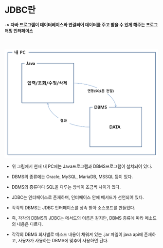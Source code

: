 # JDBC란

#### -> 자바 프로그램이 데이터베이스와 연결되어 데이터를 주고 받을 수 있게 해주는 프로그래밍 인터페이스

<br>

![](2023-07-21-16-54-25.png)

* 위 그림에서 현재 내 PC에는 Java프로그램과 DBMS프로그램이 설치되어 있다.

* DBMS의 종류에는 Oracle, MySQL, MariaDB, MSSQL 등이 있다.

* DBMS의 종류마다 SQL을 다루는 방식이 조금씩 차이가 있다.

* JDBC는 인터페이스로 존재하며, 인터페이스 안에 메서드가 선언되어 있다.

* 각각의 DBMS는 JDBC 인터페이스를 상속 받아 소스코드를 만들었다.

* 즉, 각각의 DBMS의 JDBC는 메서드의 이름은 같지만, DBMS 종류에 따라 메소드의 내용은 다르다.

* 각각의 DBMS 회사별로 메소드 내용이 채워져 있는 .jar 파일이 java api에 존재하고, 사용자가 사용하는 DBMS에 맞추어 사용하면 된다.

